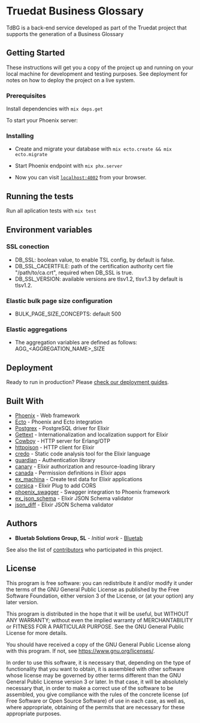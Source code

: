 # Truedat Business Glossary

TdBG is a back-end service developed as part of the Truedat project that supports the generation of a Business Glossary

## Getting Started

These instructions will get you a copy of the project up and running on your local machine for development and testing purposes. See deployment for notes on how to deploy the project on a live system.

### Prerequisites

Install dependencies with `mix deps.get`

To start your Phoenix server:

### Installing

- Create and migrate your database with `mix ecto.create && mix ecto.migrate`
- Start Phoenix endpoint with `mix phx.server`

- Now you can visit [`localhost:4002`](http://localhost:4002) from your browser.

## Running the tests

Run all aplication tests with `mix test`

## Environment variables

### SSL conection

- DB_SSL: boolean value, to enable TSL config, by default is false.
- DB_SSL_CACERTFILE: path of the certification authority cert file "/path/to/ca.crt", required when DB_SSL is true.
- DB_SSL_VERSION: available versions are tlsv1.2, tlsv1.3 by default is tlsv1.2.

### Elastic bulk page size configuration
- BULK_PAGE_SIZE_CONCEPTS: default 500

### Elastic aggregations
- The aggregation variables are defined as follows:  AGG_<AGGREGATION_NAME>_SIZE

## Deployment

Ready to run in production? Please [check our deployment guides](http://www.phoenixframework.org/docs/deployment).

## Built With

- [Phoenix](http://www.phoenixframework.org/) - Web framework
- [Ecto](http://www.phoenixframework.org/) - Phoenix and Ecto integration
- [Postgrex](http://hexdocs.pm/postgrex/) - PostgreSQL driver for Elixir
- [Gettext](https://hexdocs.pm/gettext) - Internationalization and localization support for Elixir
- [Cowboy](https://ninenines.eu) - HTTP server for Erlang/OTP
- [httpoison](https://hex.pm/packages/httpoison) - HTTP client for Elixir
- [credo](http://credo-ci.org/) - Static code analysis tool for the Elixir language
- [guardian](https://github.com/ueberauth/guardian) - Authentication library
- [canary](https://github.com/cpjk/canary) - Elixir authorization and resource-loading library
- [canada](https://github.com/jarednorman/canada) - Permission definitions in Elixir apps
- [ex_machina](https://hex.pm/packages/ex_machina) - Create test data for Elixir applications
- [corsica](https://hex.pm/packages/corsica) - Elixir Plug to add CORS
- [phoenix_swagger](https://github.com/xerions/phoenix_swagger) - Swagger integration to Phoenix framework
- [ex_json_schema](https://github.com/jonasschmidt/ex_json_schema) - Elixir JSON Schema validator
- [json_diff](https://github.com/jonasschmidt/ex_json_schema) - Elixir JSON Schema validator

## Authors

- **Bluetab Solutions Group, SL** - _Initial work_ - [Bluetab](http://www.bluetab.net)

See also the list of [contributors](https://github.com/bluetab/td-bg) who participated in this project.

## License

This program is free software: you can redistribute it and/or modify it under the terms of the GNU General Public License as published by the Free Software Foundation, either version 3 of the License, or (at your option) any later version.

This program is distributed in the hope that it will be useful, but WITHOUT ANY WARRANTY; without even the implied warranty of MERCHANTABILITY or FITNESS FOR A PARTICULAR PURPOSE. See the GNU General Public License for more details.

You should have received a copy of the GNU General Public License along with this program. If not, see https://www.gnu.org/licenses/.

In order to use this software, it is necessary that, depending on the type of functionality that you want to obtain, it is assembled with other software whose license may be governed by other terms different than the GNU General Public License version 3 or later. In that case, it will be absolutely necessary that, in order to make a correct use of the software to be assembled, you give compliance with the rules of the concrete license (of Free Software or Open Source Software) of use in each case, as well as, where appropriate, obtaining of the permits that are necessary for these appropriate purposes.
